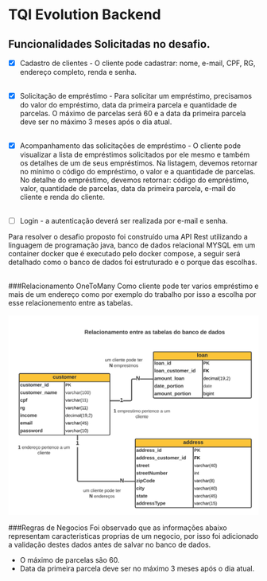 # TQI Evolution Backend

## Funcionalidades Solicitadas no desafio.
- [X] Cadastro de clientes -
O cliente pode cadastrar: nome, e-mail, CPF, RG, endereço completo, renda e senha.
  <br></br>

- [X] Solicitação de empréstimo -
Para solicitar um empréstimo, precisamos do valor do empréstimo, data da primeira parcela e quantidade de parcelas.
O máximo de parcelas será 60 e a data da primeira parcela deve ser no máximo 3 meses após o dia atual.
  <br></br>

- [X] Acompanhamento das solicitações de empréstimo -
O cliente pode visualizar a lista de empréstimos solicitados por ele mesmo e também os detalhes de um de seus empréstimos.
Na listagem, devemos retornar no mínimo o código do empréstimo, o valor e a quantidade de parcelas.
No detalhe do empréstimo, devemos retornar: código do empréstimo, valor, quantidade de parcelas, data da primeira parcela, 
e-mail do cliente e renda do cliente.
<br></br>

- [ ] Login - a autenticação deverá ser realizada por e-mail e senha.

Para resolver o desafio proposto foi construído uma API Rest utilizando a linguagem de programação java,
banco de dados relacional MYSQL em um container docker que é executado pelo docker compose, a seguir será detalhado 
como o banco de dados foi estruturado e o porque das escolhas.
<br></br>

###Relacionamento OneToMany
Como cliente pode ter varios empréstimo e mais de um endereço como por exemplo do trabalho por isso 
a escolha por esse relacionemento entre as tabelas.
<br></br>
![diagrama de entidade e relacionamentos](relacionamento-BD.png "BANCO DE DADOS BAZAR-API")

###Regras de Negocios
Foi observado que as informações abaixo representam caracteristicas proprias de um negocio, por isso foi adicionado 
a validação destes dados antes de salvar no banco de dados.
 - O máximo de parcelas são 60.
 - Data da primeira parcela deve ser no máximo 3 meses após o dia atual.
